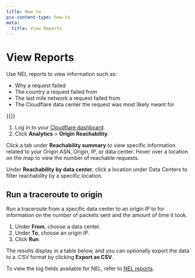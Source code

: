 ```yaml
---
title: How to
pcx-content-type: how-to
meta:
  title: View Reports
---
```


# View Reports

Use NEL reports to view information such as:

- Why a request failed
- The country a request failed from
- The last mile network a request failed from
- The Cloudflare data center the request was most likely meant for

{{<render file="_beta.md">}}

1.  Log in to your [Cloudflare dashboard](https://dash.cloudflare.com/).
2.  Click **Analytics** > **Origin Reachability**.

Click a tab under **Reachability summary** to view specific information related to your Origin ASN, Origin, IP, or data center. Hover over a location on the map to view the number of reachable requests.

Under **Reachability by data center**, click a location under Data Centers to filter reachability by a specific location.

## Run a traceroute to origin

Run a traceroute from a specific data center to an origin IP to for information on the number of packets sent and the amount of time it took.

1.  Under **From**, choose a data center.
2.  Under **To**, choose an origin IP.
3.  Click **Run**.

The results display in a table below, and you can optionally export the data to a .CSV format by clicking **Export as CSV**.

To view the log fields available for NEL, refer to [NEL reports](/logs/reference/log-fields/zone/nel_reports/).
